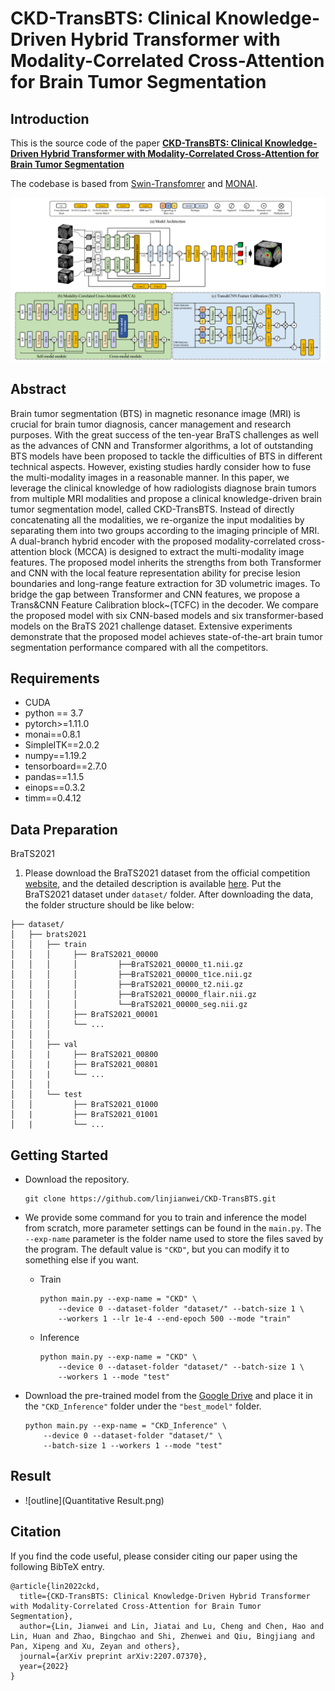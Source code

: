 # CKD-TransBTS: Clinical Knowledge-Driven Hybrid Transformer with Modality-Correlated Cross-Attention for Brain Tumor Segmentation


## Introduction
This is the source code of the paper **[CKD-TransBTS: Clinical Knowledge-Driven Hybrid Transformer with Modality-Correlated Cross-Attention for Brain Tumor Segmentation](https://arxiv.org/abs/2207.07370)**

The codebase is based from [Swin-Transfomrer](https://github.com/microsoft/Swin-Transformer) and [MONAI](https://github.com/Project-MONAI/MONAI).

![outline](CKD-TransBTS.png)

## Abstract
Brain tumor segmentation (BTS) in magnetic resonance image (MRI) is crucial for brain tumor diagnosis, cancer management and research purposes. With the great success of the ten-year BraTS challenges as well as the advances of CNN and Transformer algorithms, a lot of outstanding BTS models have been proposed to tackle the difficulties of BTS in different technical aspects. However, existing studies hardly consider how to fuse the multi-modality images in a reasonable manner. In this paper, we leverage the clinical knowledge of how radiologists diagnose brain tumors from multiple MRI modalities and propose a clinical knowledge-driven brain tumor segmentation model, called CKD-TransBTS. Instead of directly concatenating all the modalities, we re-organize the input modalities by separating them into two groups according to the imaging principle of MRI. A dual-branch hybrid encoder with the proposed modality-correlated cross-attention block (MCCA) is designed to extract the multi-modality image features. The proposed model inherits the strengths from both Transformer and CNN with the local feature representation ability for precise lesion boundaries and long-range feature extraction for 3D volumetric images. To bridge the gap between Transformer and CNN features, we propose a Trans\&CNN Feature Calibration block~(TCFC) in the decoder. We compare the proposed model with six CNN-based models and six transformer-based models on the BraTS 2021 challenge dataset. Extensive experiments demonstrate that the proposed model achieves state-of-the-art brain tumor segmentation performance compared with all the competitors.



## Requirements

- CUDA
- python == 3.7
- pytorch>=1.11.0
- monai==0.8.1
- SimpleITK==2.0.2 
- numpy==1.19.2
- tensorboard==2.7.0
- pandas==1.1.5
- einops==0.3.2
- timm==0.4.12
## Data Preparation

BraTS2021

1. Please download the BraTS2021 dataset from the official competition[ website](https://www.synapse.org/#!Synapse:syn25829067/wiki/), and the detailed description is available [here](http://braintumorsegmentation.org/). Put the BraTS2021 dataset under `dataset/` folder. After downloading the data, the folder structure should be like below:

```
├── dataset/
│   ├── brats2021
│   │   ├── train
│   │   │     ├── BraTS2021_00000
│   │   │	  │		    ├──BraTS2021_00000_t1.nii.gz
│   │   │	  │		    ├──BraTS2021_00000_t1ce.nii.gz
│   │   │	  │		    ├──BraTS2021_00000_t2.nii.gz
│   │   │	  │		    ├──BraTS2021_00000_flair.nii.gz
│   │   │	  │		    └──BraTS2021_00000_seg.nii.gz
│   │   │     ├── BraTS2021_00001   
│   │   │     └── ...
│   │   │        
│   │   ├── val
│   │   |     ├── BraTS2021_00800
│   │   |     ├── BraTS2021_00801
│   │   |     └── ...
│   │   |     
│   │   └── test
│   │         ├── BraTS2021_01000        
│   |         ├── BraTS2021_01001
│   |         └── ...
```

## Getting Started

- Download the repository.

  ```
  git clone https://github.com/linjianwei/CKD-TransBTS.git
  ```

- We provide some command for you to train and inference the model  from scratch, more  parameter settings can be found in the `main.py`. The `--exp-name` parameter is the folder name used to store the files saved by the program. The default value is `"CKD"`, but you can modify it to something else if you want.

  - Train

    ```
    python main.py --exp-name = "CKD" \
        --device 0 --dataset-folder "dataset/" --batch-size 1 \
        --workers 1 --lr 1e-4 --end-epoch 500 --mode "train"
    ```

  - Inference

    ```
    python main.py --exp-name = "CKD" \
        --device 0 --dataset-folder "dataset/" --batch-size 1 \
        --workers 1 --mode "test"
    ```

- Download the pre-trained model from the [Google Drive](https://drive.google.com/file/d/1gQLQzx2g9_BFhI_rpOfDfERLozHX7pOg/view?) and place it in the  `"CKD_Inference"` folder under the `"best_model"` folder.

  ```
  python main.py --exp-name = "CKD_Inference" \
      --device 0 --dataset-folder "dataset/" \
      --batch-size 1 --workers 1 --mode "test"
  ```
  
  

## Result

- ![outline](Quantitative Result.png)

## Citation
If you find the code useful, please consider citing our paper using the following BibTeX entry.
```
@article{lin2022ckd,
  title={CKD-TransBTS: Clinical Knowledge-Driven Hybrid Transformer with Modality-Correlated Cross-Attention for Brain Tumor Segmentation},
  author={Lin, Jianwei and Lin, Jiatai and Lu, Cheng and Chen, Hao and Lin, Huan and Zhao, Bingchao and Shi, Zhenwei and Qiu, Bingjiang and Pan, Xipeng and Xu, Zeyan and others},
  journal={arXiv preprint arXiv:2207.07370},
  year={2022}
}
```

